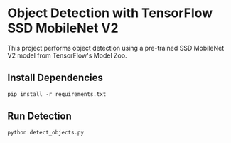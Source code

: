 # Object Detection with TensorFlow SSD MobileNet V2

This project performs object detection using a pre-trained SSD MobileNet V2 model from TensorFlow's Model Zoo.

## Install Dependencies
```
pip install -r requirements.txt
```

## Run Detection
```
python detect_objects.py
```
